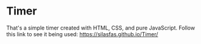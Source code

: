 # Timer
 That's a simple timer created with HTML, CSS, and pure JavaScript. Follow this link to see it being used: https://silasfas.github.io/Timer/
